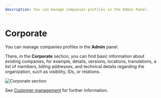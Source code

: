```yaml
---
description: You can manage companies profiles in the Admin Panel.
---
```


# Corporate

You can manage companies profiles in the **Admin** panel.

There, in the **Corporate** section, you can find basic information about existing companies, for example, details, versions, locations, translations, a list of members, billing addresses, and technical details regarding the organization, such as visibility, IDs, or relations.

![Corporate section](admin_panel_corporate.png "Corporate section")

See [Customer management](https://doc.ibexa.co/projects/userguide/en/latest/customer_management/manage_customers/) for further information.